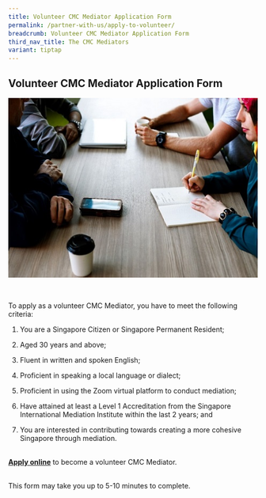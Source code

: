 ```yaml
---
title: Volunteer CMC Mediator Application Form
permalink: /partner-with-us/apply-to-volunteer/
breadcrumb: Volunteer CMC Mediator Application Form
third_nav_title: The CMC Mediators
variant: tiptap
---
```

<h2>Volunteer CMC Mediator Application Form</h2>
<div class="isomer-image-wrapper">
<img style="width: 600px" height="auto" width="100%" title="Volunteer CMC Mediator Application Form" alt="Volunteer CMC Mediator Application Form" src="/images/Mediation.jpg">
</div>
<p>
<br>
</p>
<p>To apply as a volunteer CMC Mediator, you have to meet the following criteria:
<br>
</p>
<ol data-tight="true" class="tight">
<li>
<p>You are a Singapore Citizen or Singapore Permanent Resident;
<br>
</p>
</li>
<li>
<p>Aged 30 years and above;
<br>
</p>
</li>
<li>
<p>Fluent in written and spoken English;
<br>
</p>
</li>
<li>
<p>Proficient in speaking a local language or dialect;
<br>
</p>
</li>
<li>
<p>Proficient in using the Zoom virtual platform to conduct mediation;
<br>
</p>
</li>
<li>
<p>Have attained at least a Level 1 Accreditation from the Singapore International
Mediation Institute within the last 2 years; and
<br>
</p>
</li>
<li>
<p>You are interested in contributing towards creating a more cohesive Singapore
through mediation.
<br>
<br>
</p>
</li>
</ol>
<p><strong><a href="https://go.gov.sg/cmcvolapp" rel="noopener noreferrer nofollow" target="_blank">Apply online</a></strong> to
become a volunteer CMC Mediator.
<br>
<br>
</p>
<p>This form may take you up to 5-10 minutes to complete.</p>